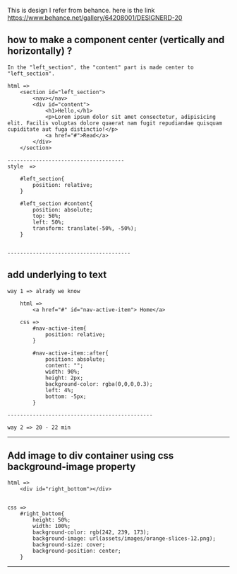 
This is design I refer from behance. here is the link
https://www.behance.net/gallery/64208001/DESIGNERD-20


## how to make a component center (vertically and horizontally) ?

    In the "left_section", the "content" part is made center to "left_section".

    html =>
        <section id="left_section">
            <nav></nav>
            <div id="content">
                <h1>Hello,</h1>
                <p>Lorem ipsum dolor sit amet consectetur, adipisicing elit. Facilis voluptas dolore quaerat nam fugit repudiandae quisquam cupiditate aut fuga distinctio!</p>
                <a href="#">Read</a>
            </div>
        </section>
    
    -------------------------------------
    style  =>

        #left_section{
            position: relative;
        }

        #left_section #content{
            position: absolute;
            top: 50%;
            left: 50%;
            transform: translate(-50%, -50%);
        }


    ---------------------------------------

## add underlying to text 

    way 1 => alrady we know

        html =>
            <a href="#" id="nav-active-item"> Home</a>

        css =>
            #nav-active-item{
                position: relative; 
            }

            #nav-active-item::after{
                position: absolute;
                content: "";
                width: 90%;
                height: 2px;
                background-color: rgba(0,0,0,0.3);
                left: 4%;
                bottom: -5px;
            }

    ----------------------------------------------

    way 2 => 20 - 22 min



-----------------------------------------------

## Add image to div container using css background-image property

    html =>
        <div id="right_bottom"></div>


    css =>
        #right_bottom{
            height: 50%;
            width: 100%;
            background-color: rgb(242, 239, 173);
            background-image: url(assets/images/orange-slices-12.png);
            background-size: cover;
            background-position: center;
        }


------------------------------------------------

